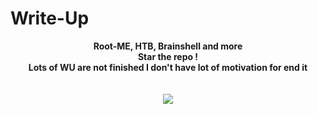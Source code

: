 #                           Write-Up
<p align="center">
  <b>Root-ME, HTB, Brainshell and more</b><br>
  <b>Star the repo !</b><br>
  <b>Lots of WU are not finished I don't have lot of motivation for end it</b><br>
  <br><br>
  <img src="https://cdn.discordapp.com/attachments/851138671825387581/874302515355717642/32638a7dcf40ca3afa0b27fd259f7a2f.png">
</p>
